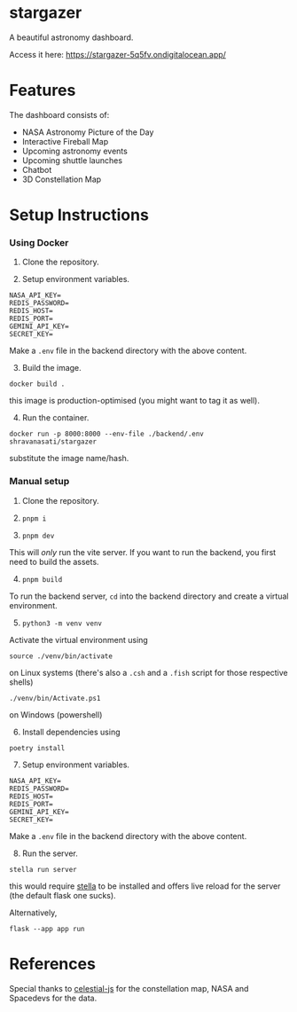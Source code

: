 # stargazer

A beautiful astronomy dashboard.

Access it here: https://stargazer-5q5fv.ondigitalocean.app/

# Features

The dashboard consists of:

- NASA Astronomy Picture of the Day
- Interactive Fireball Map
- Upcoming astronomy events
- Upcoming shuttle launches
- Chatbot
- 3D Constellation Map


# Setup Instructions

### Using Docker

1. Clone the repository.

2. Setup environment variables.

```env
NASA_API_KEY=
REDIS_PASSWORD=
REDIS_HOST=
REDIS_PORT=
GEMINI_API_KEY=
SECRET_KEY=
```

Make a `.env` file in the backend directory with the above content.

3. Build the image.

```
docker build .
```

this image is production-optimised (you might want to tag it as well).

4. Run the container.

```
docker run -p 8000:8000 --env-file ./backend/.env shravanasati/stargazer
```

substitute the image name/hash.


### Manual setup

1. Clone the repository.

2. `pnpm i`

3. `pnpm dev`

This will *only* run the vite server. If you want to run the backend, you first need to build the assets.

4. `pnpm build`

To run the backend server, `cd` into the backend directory and create a virtual environment.

5. `python3 -m venv venv`

Activate the virtual environment using

```
source ./venv/bin/activate
```
on Linux systems (there's also a `.csh` and a `.fish` script for those respective shells)

```
./venv/bin/Activate.ps1
```

on Windows (powershell)

6. Install dependencies using 

```
poetry install
```

7. Setup environment variables.

```env
NASA_API_KEY=
REDIS_PASSWORD=
REDIS_HOST=
REDIS_PORT=
GEMINI_API_KEY=
SECRET_KEY=
```

Make a `.env` file in the backend directory with the above content.


8. Run the server.

```
stella run server
```

this would require [stella](https://github.com/shravanasati/stellapy) to be installed and offers live reload for the server (the default flask one sucks).

Alternatively,

```
flask --app app run
```


# References

Special thanks to [celestial-js](https://github.com/ofrohn/d3-celestial/) for the constellation map, NASA and Spacedevs for the data.